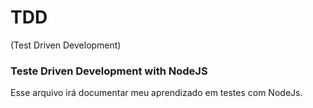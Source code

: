 # TDD

(Test Driven Development)

### Teste Driven Development with NodeJS

Esse arquivo irá documentar meu aprendizado em testes com NodeJs.
